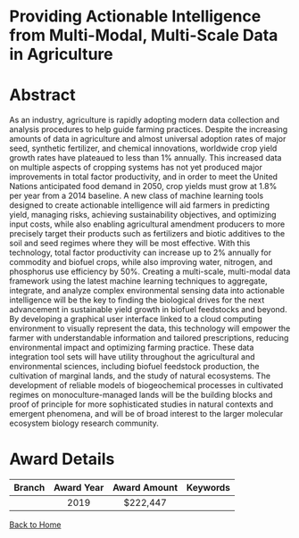 
Providing Actionable Intelligence from Multi-Modal, Multi-Scale Data in Agriculture
===================================================================================

# Abstract


As an industry, agriculture is rapidly adopting modern data collection and analysis procedures to help guide farming practices. Despite the increasing amounts of data in agriculture and almost universal adoption rates of major seed, synthetic fertilizer, and chemical innovations, worldwide crop yield growth rates have plateaued to less than 1% annually. This increased data on multiple aspects of cropping systems has not yet produced major improvements in total factor productivity, and in order to meet the United Nations anticipated food demand in 2050, crop yields must grow at 1.8% per year from a 2014 baseline. A new class of machine learning tools designed to create actionable intelligence will aid farmers in predicting yield, managing risks, achieving sustainability objectives, and optimizing input costs, while also enabling agricultural amendment producers to more precisely target their products such as fertilizers and biotic additives to the soil and seed regimes where they will be most effective. With this technology, total factor productivity can increase up to 2% annually for commodity and biofuel crops, while also improving water, nitrogen, and phosphorus use efficiency by 50%. Creating a multi-scale, multi-modal data framework using the latest machine learning techniques to aggregate, integrate, and analyze complex environmental sensing data into actionable intelligence will be the key to finding the biological drives for the next advancement in sustainable yield growth in biofuel feedstocks and beyond. By developing a graphical user interface linked to a cloud computing environment to visually represent the data, this technology will empower the farmer with understandable information and tailored prescriptions, reducing environmental impact and optimizing farming practice. These data integration tool sets will have utility throughout the agricultural and environmental sciences, including biofuel feedstock production, the cultivation of marginal lands, and the study of natural ecosystems. The development of reliable models of biogeochemical processes in cultivated regimes on monoculture-managed lands will be the building blocks and proof of principle for more sophisticated studies in natural contexts and emergent phenomena, and will be of broad interest to the larger molecular ecosystem biology research community.  

# Award Details

|Branch|Award Year|Award Amount|Keywords|
| :---: | :---: | :---: | :---: |
||2019|$222,447||
  
  


[Back to Home](https://github.com/chrischow/dod_sbir_awards/Reports/CC/#769)